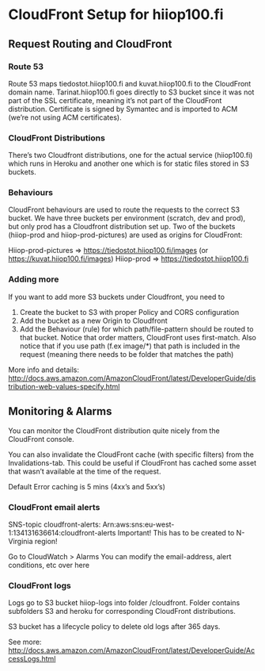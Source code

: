 # CloudFront Setup for hiiop100.fi

## Request Routing and CloudFront

### Route 53
Route 53 maps tiedostot.hiiop100.fi and kuvat.hiiop100.fi to the CloudFront domain name. Tarinat.hiiop100.fi goes directly to S3 bucket since it was not part of the SSL certificate, meaning it’s not part of the CloudFront distribution. Certificate is signed by Symantec and is imported to ACM (we’re not using ACM certificates).

### CloudFront Distributions
There’s two Cloudfront distributions, one for the actual service (hiiop100.fi) which runs in Heroku and another one which is for static files stored in S3 buckets. 

### Behaviours

CloudFront behaviours are used to route the requests to the correct S3 bucket. We have three buckets per environment (scratch, dev and prod), but only prod has a Cloudfront distribution set up. Two of the buckets (hiiop-prod and hiiop-prod-pictures) are used as origins for CloudFront:

Hiiop-prod-pictures => https://tiedostot.hiiop100.fi/images (or https://kuvat.hiiop100.fi/images)
Hiiop-prod => https://tiedostot.hiiop100.fi

### Adding more 
If you want to add more S3 buckets under Cloudfront, you need to
1. Create the bucket to S3 with proper Policy and CORS configuration
2. Add the bucket as a new Origin to Cloudfront
3. Add the Behaviour (rule) for which path/file-pattern should be routed to that bucket. Notice that order matters, CloudFront uses first-match. Also notice that if you use path (f.ex image/*) that path is included in the request (meaning there needs to be folder that matches the path)

More info and details: http://docs.aws.amazon.com/AmazonCloudFront/latest/DeveloperGuide/distribution-web-values-specify.html

## Monitoring & Alarms

You can monitor the CloudFront distribution quite nicely from the CloudFront console.

You can also invalidate the CloudFront cache (with specific filters) from the Invalidations-tab. This could be useful if CloudFront has cached some asset that wasn’t available at the time of the request. 

Default Error caching is 5 mins (4xx’s and 5xx’s)

### CloudFront email alerts
SNS-topic cloudfront-alerts: 
Arn:aws:sns:eu-west-1:134131636614:cloudfront-alerts
Important! This has to be created to N-Virginia region!

Go to CloudWatch > Alarms
You can modify the email-address, alert conditions, etc over here

### CloudFront logs

Logs go to S3 bucket hiiop-logs into folder /cloudfront. Folder contains subfolders S3 and heroku for corresponding CloudFront distributions.

S3 bucket has a lifecycle policy to delete old logs after 365 days.

See more: http://docs.aws.amazon.com/AmazonCloudFront/latest/DeveloperGuide/AccessLogs.html
